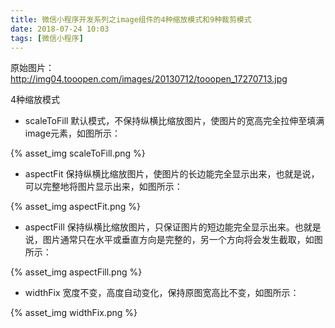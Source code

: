 ```yaml
---
title: 微信小程序开发系列之image组件的4种缩放模式和9种裁剪模式
date: 2018-07-24 10:03
tags: [微信小程序]
---
```

原始图片：
http://img04.tooopen.com/images/20130712/tooopen_17270713.jpg

4种缩放模式
- scaleToFill  默认模式，不保持纵横比缩放图片，使图片的宽高完全拉伸至填满image元素，如图所示：

{% asset_img scaleToFill.png %}

<!-- more -->
- aspectFit 保持纵横比缩放图片，使图片的长边能完全显示出来，也就是说，可以完整地将图片显示出来，如图所示：

{% asset_img aspectFit.png %}

- aspectFill 保持纵横比缩放图片，只保证图片的短边能完全显示出来。也就是说，图片通常只在水平或垂直方向是完整的，另一个方向将会发生截取，如图所示：

{% asset_img aspectFill.png %}

- widthFix 宽度不变，高度自动变化，保持原图宽高比不变，如图所示：

{% asset_img widthFix.png %}




